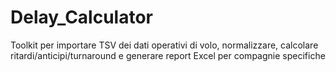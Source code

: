 # Delay_Calculator
Toolkit per importare TSV dei dati operativi di volo, normalizzare, calcolare ritardi/anticipi/turnaround e generare report Excel per compagnie specifiche
